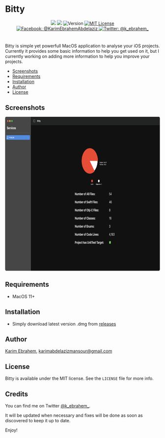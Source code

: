 # Bitty

<p align="center">
    <img src="https://img.shields.io/badge/Swift-5.2-orange.svg" />
    <img src="https://img.shields.io/badge/MacOS-blue.svg" />
    <img src="http://img.shields.io/badge/version-1.0.0-green.svg?style=flat" alt="Version" />
    <a href="https://github.com/KarimEbrahemAbdelaziz/Bitty/blob/main/LICENSE">
        <img src="http://img.shields.io/badge/license-MIT-70a1fb.svg?style=flat" alt="MIT License" />
    </a>
    <br>
    <a href="https://www.facebook.com/KarimEbrahemAbdelaziz">
        <img src="http://img.shields.io/badge/facebook-%40KarimEbrahemAbdelaziz-70a1fb.svg?style=flat" alt="Facebook: @KarimEbrahemAbdelaziz" />
    </a>
    <a href="https://twitter.com/@k_ebrahem_">
        <img src="https://img.shields.io/badge/twitter-@k_ebrahem_-blue.svg?style=flat" alt="Twitter: @k_ebrahem_" />
    </a>
</p>

#

Bitty is simple yet powerfull MacOS application to analyse your iOS projects. Currently it provides some basic information to help you get used on it, but I currently working on adding more information to help you improve your projects.

- [Screenshots](#screenshots)
- [Requirements](#requirements)
- [Installation](#installation)
- [Author](#author)
- [License](#license)

## Screenshots

<img src="https://github.com/KarimEbrahemAbdelaziz/Bitty/blob/main/Screenshots/1.png" width="1000" height="500">

## Requirements

* MacOS 11+

## Installation

- Simply download latest version .dmg from [releases](https://github.com/KarimEbrahemAbdelaziz/Bitty/releases)

## Author

[Karim Ebrahem](https://www.facebook.com/KarimEbrahemAbdelaziz), karimabdelazizmansour@gmail.com

## License

Bitty is available under the MIT license. See the `LICENSE` file for more info.

## Credits

You can find me on Twitter [@k_ebrahem_](https://twitter.com/k_ebrahem_).

It will be updated when necessary and fixes will be done as soon as discovered to keep it up to date.

Enjoy!
